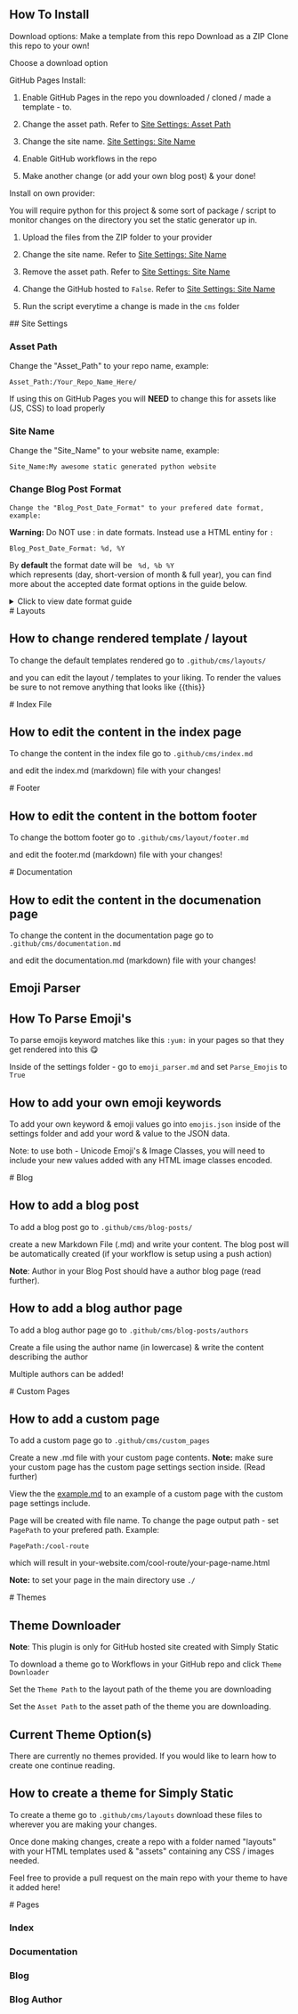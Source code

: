 <article>
<github-md>
  
# How To Install
  
  Download options:
  Make a template from this repo
  Download as a ZIP
  Clone this repo to your own!



Choose a download option  


GitHub Pages Install: 
  
1. Enable GitHub Pages in the repo you downloaded / cloned / made a template - to. 
  
2. Change the asset path. Refer to [Site Settings: Asset Path](#asset-path) 
  
3. Change the site name. [Site Settings: Site Name](#site-name)    
  
4. Enable GitHub workflows in the repo
  
5. Make another change (or add your own blog post) & your done!
  
  
Install on own provider:
  
You will require python for this project & some sort of package / script to monitor changes on the directory you set the static generator up in. 
  
 
1. Upload the files from the ZIP folder to your provider 
  
2. Change the site name. Refer to [Site Settings: Site Name](#site-name)   
  
3. Remove the asset path. Refer to [Site Settings: Site Name](#site-name)   
  
4. Change the GitHub hosted to <code>False</code>. Refer to [Site Settings: Site Name](#site-name)     
  
5. Run the script everytime a change is made in the <code>cms</code> folder
   
</github-md>
</article>
 
 
 
<article>
<github-md>
## Site Settings
  
### Asset Path
 
   Change the "Asset_Path" to your repo name, example:
  
  <code>Asset_Path:/Your_Repo_Name_Here/</code>
  
  If using this on GitHub Pages you will <b>NEED</b> to change this for assets like (JS, CSS) to load properly 
  
### Site Name

   Change the "Site_Name" to your website name, example:
  
  <code>Site_Name:My awesome static generated python website</code>
  
### Change Blog Post Format
  
  
    Change the "Blog_Post_Date_Format" to your prefered date format, example:
  
  
  **Warning:** Do NOT use : in date formats. Instead use a HTML entiny for <code>:</code>
  
  <code>Blog_Post_Date_Format: %d, %Y</code>
  
  By **default** the format date will be <code> %d, %b %Y </code> which represents (day, short-version of month & full year), you can find more about the accepted date format options in the guide below.
  
<details>
  
<summary>Click to view date format guide</summary>
    
    
<table cellpadding="0" cellspacing="0" border="0">
      <colgroup>
        <col id="directive">
        <col id="example">
        <col id="description">
      </colgroup>
      <thead>
        <tr>
          <th>Code</th>
          <th>Example</th>
          <th>Description</th>
        </tr>
      </thead>
      <tbody>
        <tr>
          <td><code>%a</code></td>
          <td><code>Sun</code></td>
          <td>Weekday as locale’s abbreviated name.</td>
        </tr>
        <tr>
          <td><code>%A</code></td>
          <td><code>Sunday</code></td>
          <td>Weekday as locale’s full name.</td>
        </tr>
        <tr>
          <td><code>%w</code></td>
          <td><code>0</code></td>
          <td>Weekday as a decimal number, where 0 is Sunday and 6 is Saturday.</td>
        </tr>
        <tr>
          <td><code>%d</code></td>
          <td><code>08</code></td>
          <td>Day of the month as a zero-padded decimal number.</td>
        </tr>
        <tr>
          <td><code>%-d</code></td>
          <td><code>8</code></td>
          <td>Day of the month as a  decimal number. (Platform specific)</td>
        </tr>
        <tr>
          <td><code>%b</code></td>
          <td><code>Sep</code></td>
          <td>Month as locale’s abbreviated name.</td>
        </tr>
        <tr>
          <td><code>%B</code></td>
          <td><code>September</code></td>
          <td>Month as locale’s full name.</td>
        </tr>
        <tr>
          <td><code>%m</code></td>
          <td><code>09</code></td>
          <td>Month as a zero-padded decimal number.</td>
        </tr>
        <tr>
          <td><code>%-m</code></td>
          <td><code>9</code></td>
          <td>Month as a  decimal number. (Platform specific)</td>
        </tr>
        <tr>
          <td><code>%y</code></td>
          <td><code>13</code></td>
          <td>Year without century as a zero-padded decimal number.</td>
        </tr>
        <tr>
          <td><code>%Y</code></td>
          <td><code>2013</code></td>
          <td>Year with century as a decimal number.</td>
        </tr>
        <tr>
          <td><code>%H</code></td>
          <td><code>07</code></td>
          <td>Hour (24-hour clock) as a zero-padded decimal number.</td>
        </tr>
        <tr>
          <td><code>%-H</code></td>
          <td><code>7</code></td>
          <td>Hour (24-hour clock) as a  decimal number. (Platform specific)</td>
        </tr>
        <tr>
          <td><code>%I</code></td>
          <td><code>07</code></td>
          <td>Hour (12-hour clock) as a zero-padded decimal number.</td>
        </tr>
        <tr>
          <td><code>%-I</code></td>
          <td><code>7</code></td>
          <td>Hour (12-hour clock) as a  decimal number. (Platform specific)</td>
        </tr>
        <tr>
          <td><code>%p</code></td>
          <td><code>AM</code></td>
          <td>Locale’s equivalent of either AM or PM.</td>
        </tr>
        <tr>
          <td><code>%M</code></td>
          <td><code>06</code></td>
          <td>Minute as a zero-padded decimal number.</td>
        </tr>
        <tr>
          <td><code>%-M</code></td>
          <td><code>6</code></td>
          <td>Minute as a  decimal number. (Platform specific)</td>
        </tr>
        <tr>
          <td><code>%S</code></td>
          <td><code>05</code></td>
          <td>Second as a zero-padded decimal number.</td>
        </tr>
        <tr>
          <td><code>%-S</code></td>
          <td><code>5</code></td>
          <td>Second as a  decimal number. (Platform specific)</td>
        </tr>
        <tr>
          <td><code>%f</code></td>
          <td><code>000000</code></td>
          <td>Microsecond as a decimal number, zero-padded on the left.</td>
        </tr>
        <tr>
          <td><code>%z</code></td>
          <td><code>+0000</code></td>
          <td>UTC offset in the form ±HHMM[SS[.ffffff]] (empty string if the object is naive).</td>
        </tr>
        <tr>
          <td><code>%Z</code></td>
          <td><code>UTC</code></td>
          <td>Time zone name (empty string if the object is naive).</td>
        </tr>
        <tr>
          <td><code>%j</code></td>
          <td><code>251</code></td>
          <td>Day of the year as a zero-padded decimal number.</td>
        </tr>
        <tr>
          <td><code>%-j</code></td>
          <td><code>251</code></td>
          <td>Day of the year as a  decimal number. (Platform specific)</td>
        </tr>
        <tr>
          <td><code>%U</code></td>
          <td><code>36</code></td>
          <td>Week number of the year (Sunday as the first day of the week) as a zero padded decimal number. All days in a new year preceding the first Sunday are considered to be in week 0.</td>
        </tr>
        <tr>
          <td><code>%W</code></td>
          <td><code>35</code></td>
          <td>Week number of the year (Monday as the first day of the week) as a decimal number. All days in a new year preceding the first Monday are considered to be in week 0.</td>
        </tr>
        <tr>
          <td><code>%c</code></td>
          <td><code>Sun Sep  8 07:06:05 2013</code></td>
          <td>Locale’s appropriate date and time representation.</td>
        </tr>
        <tr>
          <td><code>%x</code></td>
          <td><code>09/08/13</code></td>
          <td>Locale’s appropriate date representation.</td>
        </tr>
        <tr>
          <td><code>%X</code></td>
          <td><code>07:06:05</code></td>
          <td>Locale’s appropriate time representation.</td>
        </tr>
        <tr>
          <td><code>%%</code></td>
          <td><code>%</code></td>
          <td>A literal '%' character.</td>
        </tr>
      </tbody>
    </table>
    
    
</details>
    
    
  
  
  
</github-md>
</article>






<article>
<github-md>
# Layouts

## How to change rendered template / layout
  
  To change the default templates rendered  go to <code>.github/cms/layouts/</code>
 
  and you can edit the layout / templates to your liking. To render the values be sure to not remove anything that looks like {{this}}
  
</github-md>
</article>
  


<article>
<github-md>
# Index File

## How to edit the content in the index page
  
  To change the content in the index file  go to <code>.github/cms/index.md</code>
  
  and edit the index.md (markdown) file with your changes!
 
  
</github-md>
</article>
  








<article>
<github-md>
# Footer
   
## How to edit the content in the bottom footer
  
   To change the bottom footer go to <code>.github/cms/layout/footer.md</code>
  
  
  
  and edit the footer.md (markdown) file with your changes!
 
  
</github-md>
</article>
  



<article>
<github-md>
# Documentation

## How to edit the content in the documenation page
  
  To change the content in the documentation page  go to <code>.github/cms/documentation.md</code>
  
  and edit the documentation.md (markdown) file with your changes!
  
  
# Emoji Parser
  

## How To Parse Emoji's
  
  To parse emojis keyword matches like this <code>&#58;yum&#58;</code> in your pages so that they get rendered into this :yum:
  
  Inside of the settings folder - go to <code>emoji_parser.md</code> and set <code>Parse_Emojis</code> to <code>True</code>

  
## How to add your own emoji keywords
  
  
  To add your own keyword & emoji values go into <code>emojis.json</code> inside of the settings folder and add your word & value to the JSON data.
  
  Note: to use both - Unicode Emoji's & Image Classes, you will need to include your new values added with any HTML image classes encoded. 

  

  
 
  
</github-md>
</article>
  









<article>
<github-md>
# Blog

## How to add a blog post
  
  To add a blog post go to <code>.github/cms/blog-posts/</code>
  
  create a new Markdown File (.md) and write your content. The blog post will be automatically created (if your workflow is setup using a push action)
  
  <b>Note</b>: Author in your Blog Post should have a author blog page (read further).
  
## How to add a blog author page
  
  To add a blog author page go to <code>.github/cms/blog-posts/authors</code>
  
  Create a file using the author name (in lowercase) & write the content describing the author
  
  Multiple authors can be added! 
  
  
</github-md>
</article>
  
 
 
 
 <artice>
 <github-md>
 # Custom Pages
   
 ## How to add a custom page
   
   To add a custom page go to <code>.github/cms/custom_pages</code>
   
   Create a new .md file with your custom page contents. **Note:** make sure your custom page has the custom page settings section inside. (Read further)
   
   View the the [example.md](https://github.com/MarketingPipeline/.github/) to an example of a custom page with the custom page settings include. 
   
   Page will be created with file name. To change the page output path - set <code>PagePath</code> to your prefered path. Example:
   
   
   <code>PagePath:/cool-route</code>
   
   
   which will result in your-website.com/cool-route/your-page-name.html
   
   
   **Note:** to set your page in the main directory use <code>./</code>
   
  
  
</github-md>
</article>
  

<article>
<github-md>
# Themes

## Theme Downloader
  
  <b>Note</b>: This plugin is only for GitHub hosted site created with Simply Static
  
  To download a theme go to Workflows in your GitHub repo and click <code>Theme Downloader</code>
  
  Set the <code>Theme Path</code> to the layout path of the theme you are downloading 
  
  Set the <code>Asset Path</code> to the asset path of the theme you are downloading. 
  
  
## Current Theme Option(s)

There are currently no themes provided. If you would like to learn how to create one continue reading.



## How to create a theme for Simply Static

To create a theme go to <code>.github/cms/layouts</code> download these files to wherever you are making your changes.


Once done making changes, create a repo with a folder named "layouts" with your HTML templates used & "assets" containing any CSS / images needed.

Feel free to provide a pull request on the main repo with your theme to have it added here!
  
  
</github-md>
</article>
  
 
 



 
<article>
<github-md>
# Pages

### Index  
  
### Documentation
  
### Blog
  
### Blog Author  

  
  
</github-md>
</article>
 



